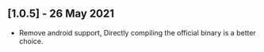 ## [1.0.5] - 26 May 2021

* Remove android support, Directly compiling the official binary is a better choice.
